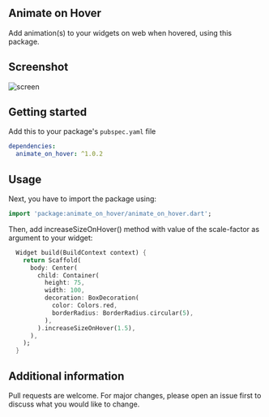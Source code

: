 ## Animate on Hover

Add animation(s) to your widgets on web when hovered, using this package.

## Screenshot

![screen](https://user-images.githubusercontent.com/75713903/233435577-38a0a6a3-fba2-4557-a02f-3de96b274d62.gif)


## Getting started

Add this to your package's `pubspec.yaml` file

```yaml
dependencies:
  animate_on_hover: ^1.0.2
```


## Usage

Next, you have to import the package using:

```dart
import 'package:animate_on_hover/animate_on_hover.dart';
```

Then, add increaseSizeOnHover() method with value of the scale-factor as argument to your widget:


```dart
  Widget build(BuildContext context) {
    return Scaffold(
      body: Center(
        child: Container(
          height: 75,
          width: 100,
          decoration: BoxDecoration(
            color: Colors.red,
            borderRadius: BorderRadius.circular(5),
          ),
        ).increaseSizeOnHover(1.5),
      ),
    );
  }
```

## Additional information

Pull requests are welcome. For major changes, please open an issue first to discuss what you would like to change.
